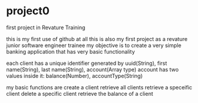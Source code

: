 # project0
first project in Revature Training

this is my first use of github at all
this is also my first project as a revature junior software engineer trainee
my objective is to create a very simple banking application that has very basic functionality

each client has a unique identifier generated by uuid(String), first name(String), last name(String), account(Array type)
account has two values inside it: balance(Number), accountType(String)

my basic functions are
create a client
retrieve all clients
retrieve a speceific client
delete a specific client
retrieve the balance of a client
